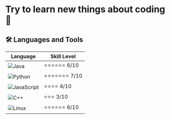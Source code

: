 # Try to learn new things about coding 🌱

## 🛠️ Languages and Tools

| Language | Skill Level |  
|----------|------|
| ![Java](https://img.shields.io/badge/Java-ED8B00?style=for-the-badge&logo=java&logoColor=white) | ⭐⭐⭐⭐⭐⭐ 6/10 
| ![Python](https://img.shields.io/badge/Python-3776AB?style=for-the-badge&logo=python&logoColor=white) | ⭐⭐⭐⭐⭐⭐⭐ 7/10 
| ![JavaScript](https://img.shields.io/badge/JavaScript-F7DF1E?style=for-the-badge&logo=javascript&logoColor=black) | ⭐⭐⭐⭐ 4/10 
| ![C++](https://img.shields.io/badge/C++-00599C?style=for-the-badge&logo=cplusplus&logoColor=white) | ⭐⭐⭐ 3/10 
| ![Linux](https://img.shields.io/badge/Linux-FCC624?style=for-the-badge&logo=linux&logoColor=black) | ⭐⭐⭐⭐⭐⭐ 6/10 

